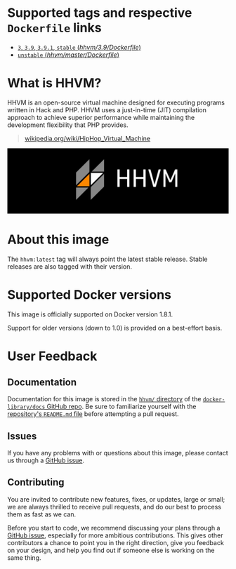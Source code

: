 # Supported tags and respective `Dockerfile` links

-	[`3`, `3.9`, `3.9.1`, `stable` (*hhvm/3.9/Dockerfile*)](https://github.com/baptistedonaux/docker-images/blob/a175022215212731863535dff073bb71de5e67a8/hhvm/3.9/Dockerfile)
-	[`unstable` (*hhvm/master/Dockerfile*)](https://github.com/baptistedonaux/docker-images/blob/a175022215212731863535dff073bb71de5e67a8/hhvm/master/Dockerfile)

# What is HHVM?

HHVM is an open-source virtual machine designed for executing programs written in Hack and PHP. HHVM uses a just-in-time (JIT) compilation approach to achieve superior performance while maintaining the development flexibility that PHP provides.

> [wikipedia.org/wiki/HipHop_Virtual_Machine](https://en.wikipedia.org/wiki/HipHop_Virtual_Machine)

![logo](https://raw.githubusercontent.com/docker-library/docs/master/hhvm/logo.png)

# About this image

The `hhvm:latest` tag will always point the latest stable release. Stable releases are also tagged with their version.

# Supported Docker versions

This image is officially supported on Docker version 1.8.1.

Support for older versions (down to 1.0) is provided on a best-effort basis.

# User Feedback

## Documentation

Documentation for this image is stored in the [`hhvm/` directory](https://github.com/docker-library/docs/tree/master/hhvm) of the [`docker-library/docs` GitHub repo](https://github.com/docker-library/docs). Be sure to familiarize yourself with the [repository's `README.md` file](https://github.com/docker-library/docs/blob/master/README.md) before attempting a pull request.

## Issues

If you have any problems with or questions about this image, please contact us through a [GitHub issue](https://github.com/baptistedonaux/docker-images/issues).

## Contributing

You are invited to contribute new features, fixes, or updates, large or small; we are always thrilled to receive pull requests, and do our best to process them as fast as we can.

Before you start to code, we recommend discussing your plans through a [GitHub issue](https://github.com/baptistedonaux/docker-images/issues), especially for more ambitious contributions. This gives other contributors a chance to point you in the right direction, give you feedback on your design, and help you find out if someone else is working on the same thing.
